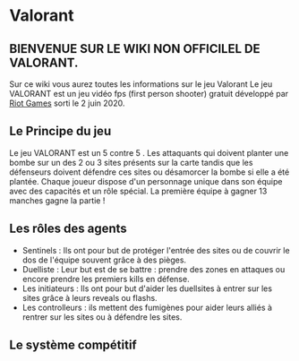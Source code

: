 # Valorant

## **BIENVENUE SUR LE WIKI NON OFFICILEL DE VALORANT.**

Sur ce wiki vous aurez toutes les informations sur le jeu Valorant
Le jeu VALORANT est un jeu vidéo fps (first person shooter) gratuit développé par [Riot Games](https://www.riotgames.com/fr) sorti le 2 juin 2020.


## **Le Principe du jeu**

Le jeu VALORANT est un 5 contre 5 . Les attaquants qui doivent planter une bombe sur un des 2 ou 3 sites présents sur la carte tandis que les 
défenseurs doivent défendre ces sites ou désamorcer la bombe si elle a été plantée. 
Chaque joueur dispose d'un personnage unique dans son équipe avec des capacités et un rôle spécial. 
La première équipe à gagner 13 manches gagne la partie !

## Les rôles des agents 

- Sentinels : Ils ont pour but de protéger l'entrée des sites ou de couvrir le dos de l'équipe souvent grâce à des pièges.
- Duelliste : Leur but est de se battre : prendre des zones en attaques ou encore prendre les premiers kills en défense.
- Les initiateurs : Ils ont pour but d'aider les duellsites à entrer sur les sites grâce à leurs reveals ou flashs.
- Les controlleurs : ils mettent des fumigènes pour aider leurs alliés à rentrer sur les sites ou à défendre les sites.

## Le système compétitif 
